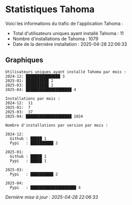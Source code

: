 # Statistiques Tahoma

Voici les informations du trafic de l'application Tahoma :
- Total d'utilisateurs uniques ayant installé Tahoma : 11
- Nombre d'installations de Tahoma : 1079
- Date de la dernière installation : 2025-04-28 22:06:33

## Graphiques
```
Utilisateurs uniques ayant installé Tahoma par mois :
2024-12: ███████████████ 3
2025-01: ██████████ 2
2025-03: ██████████ 2
2025-04: ████████████████████ 4
```

```
Installations par mois :
2024-12:  11
2025-01:  7
2025-03:  37
2025-04: ████████████████████ 1024
```

```
Nombre d'installations par version par mois :

2024-12:
  Github : █████ 1
  Pypi   : ██████████ 2

2025-01:
  Github : █████ 1
  Pypi   : █████ 1

2025-03:
  Pypi   : ██████████ 2

2025-04:
  Pypi   : ████████████████████ 4
```


*Dernière mise à jour : 2025-04-28 22:06:33*
